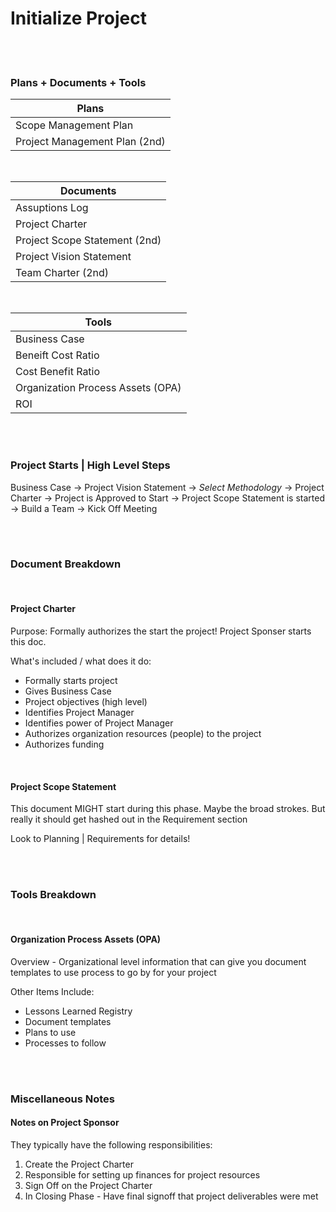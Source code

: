 # Initialize Project

<br><br>

### Plans + Documents + Tools

| Plans                         |
| ----------------------------- |
| Scope Management Plan         |
| Project Management Plan (2nd) |

<br>

| Documents                     |
| ----------------------------- |
| Assuptions Log                |
| Project Charter               |
| Project Scope Statement (2nd) |
| Project Vision Statement      |
| Team Charter (2nd)            |

<br>

| Tools                             |
| --------------------------------- |
| Business Case                     |
| Beneift Cost Ratio                |
| Cost Benefit Ratio                |
| Organization Process Assets (OPA) |
| ROI                               |

<br><br>

### Project Starts | High Level Steps

Business Case -> Project Vision Statement -> _Select Methodology_ -> Project Charter -> Project is Approved to Start -> Project Scope Statement is started -> Build a Team -> Kick Off Meeting

<br><br>

### Document Breakdown

<br>

#### Project Charter

Purpose: Formally authorizes the start the project! Project Sponser starts this doc.

What's included / what does it do:

- Formally starts project
- Gives Business Case
- Project objectives (high level)
- Identifies Project Manager
- Identifies power of Project Manager
- Authorizes organization resources (people) to the project
- Authorizes funding

<br>

#### Project Scope Statement

This document MIGHT start during this phase. Maybe the broad strokes. But really it should get hashed out in the Requirement section

Look to Planning | Requirements for details!

<br><br>

### Tools Breakdown

<br>

#### Organization Process Assets (OPA)

Overview - Organizational level information that can give you document templates to use process to go by for your project

Other Items Include:

- Lessons Learned Registry
- Document templates
- Plans to use
- Processes to follow

<br><br>

### Miscellaneous Notes

#### Notes on Project Sponsor

They typically have the following responsibilities:

1. Create the Project Charter
1. Responsible for setting up finances for project resources
1. Sign Off on the Project Charter
1. In Closing Phase - Have final signoff that project deliverables were met

<br>
